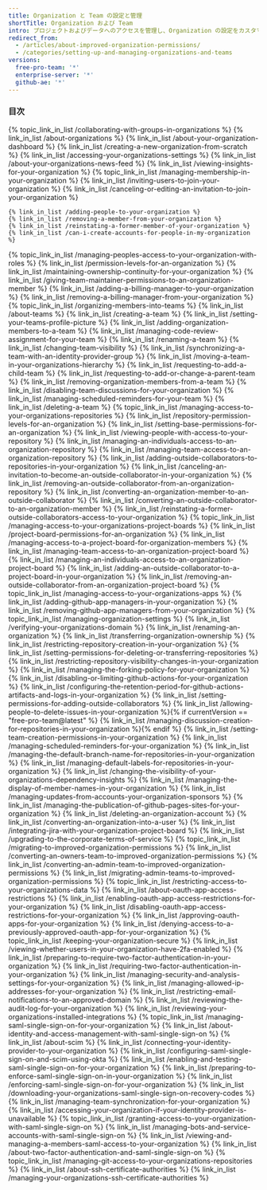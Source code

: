 ```yaml
---
title: Organization と Team の設定と管理
shortTitle: Organization および Team
intro: プロジェクトおよびデータへのアクセスを管理し、Organization の設定をカスタマイズしながら、多くのプロジェクトにわたってコラボレーションします。
redirect_from:
  - /articles/about-improved-organization-permissions/
  - /categories/setting-up-and-managing-organizations-and-teams
versions:
  free-pro-team: '*'
  enterprise-server: '*'
  github-ae: '*'
---
```



### 目次

{% topic_link_in_list /collaborating-with-groups-in-organizations %}
    {% link_in_list /about-organizations %}
    {% link_in_list /about-your-organization-dashboard %}
    {% link_in_list /creating-a-new-organization-from-scratch %}
    {% link_in_list /accessing-your-organizations-settings %}
    {% link_in_list /about-your-organizations-news-feed %}
    {% link_in_list /viewing-insights-for-your-organization %}
{% topic_link_in_list /managing-membership-in-your-organization %}
    {% link_in_list /inviting-users-to-join-your-organization %}
    {% link_in_list /canceling-or-editing-an-invitation-to-join-your-organization %}
<!-- else -->
    {% link_in_list /adding-people-to-your-organization %}
    {% link_in_list /removing-a-member-from-your-organization %}
    {% link_in_list /reinstating-a-former-member-of-your-organization %}
    {% link_in_list /can-i-create-accounts-for-people-in-my-organization %}
{% topic_link_in_list /managing-peoples-access-to-your-organization-with-roles %}
    {% link_in_list /permission-levels-for-an-organization %}
    {% link_in_list /maintaining-ownership-continuity-for-your-organization %}
    {% link_in_list /giving-team-maintainer-permissions-to-an-organization-member %}
    {% link_in_list /adding-a-billing-manager-to-your-organization %}
    {% link_in_list /removing-a-billing-manager-from-your-organization %}
{% topic_link_in_list /organizing-members-into-teams %}
    {% link_in_list /about-teams %}
    {% link_in_list /creating-a-team %}
    {% link_in_list /setting-your-teams-profile-picture %}
    {% link_in_list /adding-organization-members-to-a-team %}
    {% link_in_list /managing-code-review-assignment-for-your-team %}
    {% link_in_list /renaming-a-team %}
    {% link_in_list /changing-team-visibility %}
    {% link_in_list /synchronizing-a-team-with-an-identity-provider-group %}
    {% link_in_list /moving-a-team-in-your-organizations-hierarchy %}
    {% link_in_list /requesting-to-add-a-child-team %}
    {% link_in_list /requesting-to-add-or-change-a-parent-team %}
    {% link_in_list /removing-organization-members-from-a-team %}
    {% link_in_list /disabling-team-discussions-for-your-organization %}
    {% link_in_list /managing-scheduled-reminders-for-your-team %}
    {% link_in_list /deleting-a-team %}
{% topic_link_in_list /managing-access-to-your-organizations-repositories %}
    {% link_in_list /repository-permission-levels-for-an-organization %}
    {% link_in_list /setting-base-permissions-for-an-organization %}
    {% link_in_list /viewing-people-with-access-to-your-repository %}
    {% link_in_list /managing-an-individuals-access-to-an-organization-repository %}
    {% link_in_list /managing-team-access-to-an-organization-repository %}
    {% link_in_list /adding-outside-collaborators-to-repositories-in-your-organization %}
    {% link_in_list /canceling-an-invitation-to-become-an-outside-collaborator-in-your-organization %}
    {% link_in_list /removing-an-outside-collaborator-from-an-organization-repository %}
    {% link_in_list /converting-an-organization-member-to-an-outside-collaborator %}
    {% link_in_list /converting-an-outside-collaborator-to-an-organization-member %}
    {% link_in_list /reinstating-a-former-outside-collaborators-access-to-your-organization %}
{% topic_link_in_list /managing-access-to-your-organizations-project-boards %}
    {% link_in_list /project-board-permissions-for-an-organization %}
    {% link_in_list /managing-access-to-a-project-board-for-organization-members %}
    {% link_in_list /managing-team-access-to-an-organization-project-board %}
    {% link_in_list /managing-an-individuals-access-to-an-organization-project-board %}
    {% link_in_list /adding-an-outside-collaborator-to-a-project-board-in-your-organization %}
    {% link_in_list /removing-an-outside-collaborator-from-an-organization-project-board %}
{% topic_link_in_list /managing-access-to-your-organizations-apps %}
    {% link_in_list /adding-github-app-managers-in-your-organization %}
    {% link_in_list /removing-github-app-managers-from-your-organization %}
{% topic_link_in_list /managing-organization-settings %}
    {% link_in_list /verifying-your-organizations-domain %}
    {% link_in_list /renaming-an-organization %}
    {% link_in_list /transferring-organization-ownership %}
    {% link_in_list /restricting-repository-creation-in-your-organization %}
    {% link_in_list /setting-permissions-for-deleting-or-transferring-repositories %}
    {% link_in_list /restricting-repository-visibility-changes-in-your-organization %}
    {% link_in_list /managing-the-forking-policy-for-your-organization %}
    {% link_in_list /disabling-or-limiting-github-actions-for-your-organization %}
    {% link_in_list /configuring-the-retention-period-for-github-actions-artifacts-and-logs-in-your-organization %}
    {% link_in_list /setting-permissions-for-adding-outside-collaborators %}
    {% link_in_list /allowing-people-to-delete-issues-in-your-organization %}{% if currentVersion == "free-pro-team@latest" %}
    {% link_in_list /managing-discussion-creation-for-repositories-in-your-organization %}{% endif %}
    {% link_in_list /setting-team-creation-permissions-in-your-organization %}
    {% link_in_list /managing-scheduled-reminders-for-your-organization %}
    {% link_in_list /managing-the-default-branch-name-for-repositories-in-your-organization %}
    {% link_in_list /managing-default-labels-for-repositories-in-your-organization %}
    {% link_in_list /changing-the-visibility-of-your-organizations-dependency-insights %}
    {% link_in_list /managing-the-display-of-member-names-in-your-organization %}
    {% link_in_list /managing-updates-from-accounts-your-organization-sponsors %}
    {% link_in_list /managing-the-publication-of-github-pages-sites-for-your-organization %}
    {% link_in_list /deleting-an-organization-account %}
    {% link_in_list /converting-an-organization-into-a-user %}
    {% link_in_list /integrating-jira-with-your-organization-project-board %}
    {% link_in_list /upgrading-to-the-corporate-terms-of-service %}
{% topic_link_in_list /migrating-to-improved-organization-permissions %}
    {% link_in_list /converting-an-owners-team-to-improved-organization-permissions %}
    {% link_in_list /converting-an-admin-team-to-improved-organization-permissions %}
    {% link_in_list /migrating-admin-teams-to-improved-organization-permissions %}
{% topic_link_in_list /restricting-access-to-your-organizations-data %}
    {% link_in_list /about-oauth-app-access-restrictions %}
    {% link_in_list /enabling-oauth-app-access-restrictions-for-your-organization %}
    {% link_in_list /disabling-oauth-app-access-restrictions-for-your-organization %}
    {% link_in_list /approving-oauth-apps-for-your-organization %}
    {% link_in_list /denying-access-to-a-previously-approved-oauth-app-for-your-organization %}
{% topic_link_in_list /keeping-your-organization-secure %}
    {% link_in_list /viewing-whether-users-in-your-organization-have-2fa-enabled %}
    {% link_in_list /preparing-to-require-two-factor-authentication-in-your-organization %}
    {% link_in_list /requiring-two-factor-authentication-in-your-organization %}
    {% link_in_list /managing-security-and-analysis-settings-for-your-organization %}
    {% link_in_list /managing-allowed-ip-addresses-for-your-organization %}
    {% link_in_list /restricting-email-notifications-to-an-approved-domain %}
    {% link_in_list /reviewing-the-audit-log-for-your-organization %}
    {% link_in_list /reviewing-your-organizations-installed-integrations %}
{% topic_link_in_list /managing-saml-single-sign-on-for-your-organization %}
    {% link_in_list /about-identity-and-access-management-with-saml-single-sign-on %}
    {% link_in_list /about-scim %}
    {% link_in_list /connecting-your-identity-provider-to-your-organization %}
    {% link_in_list /configuring-saml-single-sign-on-and-scim-using-okta %}
    {% link_in_list /enabling-and-testing-saml-single-sign-on-for-your-organization %}
    {% link_in_list /preparing-to-enforce-saml-single-sign-on-in-your-organization %}
    {% link_in_list /enforcing-saml-single-sign-on-for-your-organization %}
    {% link_in_list /downloading-your-organizations-saml-single-sign-on-recovery-codes %}
    {% link_in_list /managing-team-synchronization-for-your-organization %}
    {% link_in_list /accessing-your-organization-if-your-identity-provider-is-unavailable %}
{% topic_link_in_list /granting-access-to-your-organization-with-saml-single-sign-on %}
    {% link_in_list /managing-bots-and-service-accounts-with-saml-single-sign-on %}
    {% link_in_list /viewing-and-managing-a-members-saml-access-to-your-organization %}
    {% link_in_list /about-two-factor-authentication-and-saml-single-sign-on %}
{% topic_link_in_list /managing-git-access-to-your-organizations-repositories %}
    {% link_in_list /about-ssh-certificate-authorities %}
    {% link_in_list /managing-your-organizations-ssh-certificate-authorities %}
